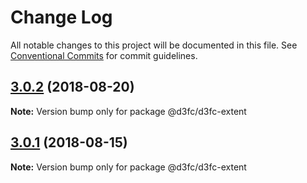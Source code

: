 # Change Log

All notable changes to this project will be documented in this file.
See [Conventional Commits](https://conventionalcommits.org) for commit guidelines.

<a name="3.0.2"></a>
## [3.0.2](https://github.com/d3fc/d3fc/compare/@d3fc/d3fc-extent@3.0.1...@d3fc/d3fc-extent@3.0.2) (2018-08-20)




**Note:** Version bump only for package @d3fc/d3fc-extent

<a name="3.0.1"></a>
## [3.0.1](https://github.com/d3fc/d3fc/compare/@d3fc/d3fc-extent@3.0.0...@d3fc/d3fc-extent@3.0.1) (2018-08-15)




**Note:** Version bump only for package @d3fc/d3fc-extent
